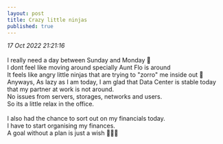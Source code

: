```yaml
---
layout: post
title: Crazy little ninjas
published: true
---
```

_17 Oct 2022 21:21:16_
<br>
<br>
I really need a day between Sunday and Monday 🤔 
<br>
I dont feel like moving around specially Aunt Flo is around
<br>
It feels like angry little ninjas that are trying to "zorro" me inside out 🤺
<br>
Anyways, As lazy as I am today, I am glad that Data Center is stable today that my partner at work is not around.
<br>
No issues from servers, storages, networks and users.
<br>
So its a little relax in the office.
<br>
<br>
I also had the chance to sort out on my financials today.
<br>
I have to start organising my finances.
<br>
A goal without a plan is just a wish 👩🏻‍💻
